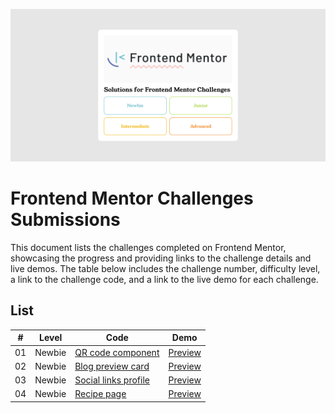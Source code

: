 ![Repo Card](./img/repo-card.png)

# Frontend Mentor Challenges Submissions

This document lists the challenges completed on Frontend Mentor, showcasing the progress and providing links to the challenge details and live demos. The table below includes the challenge number, difficulty level, a link to the challenge code, and a link to the live demo for each challenge.

## List

| #   | Level  | Code                                                       | Demo                                                                                               |
| --- | ------ | ---------------------------------------------------------- | -------------------------------------------------------------------------------------------------- |
| 01  | Newbie | [QR code component](./src/newbie/qr-code-component/)       | [Preview](https://ahmedsomaa.github.io/frontendmentor-challenges/src/newbie/qr-code-component/)    |
| 02  | Newbie | [Blog preview card](./src/newbie/blog-preview-card/)       | [Preview](https://ahmedsomaa.github.io/frontendmentor-challenges/src/newbie/blog-preview-card/)    |
| 03  | Newbie | [Social links profile](./src/newbie/social-links-profile/) | [Preview](https://ahmedsomaa.github.io/frontendmentor-challenges/src/newbie/social-links-profile/) |
| 04  | Newbie | [Recipe page](./src/newbie/recipe-page/)                   | [Preview](https://ahmedsomaa.github.io/frontendmentor-challenges/src/newbie/recipe-page/)          |
